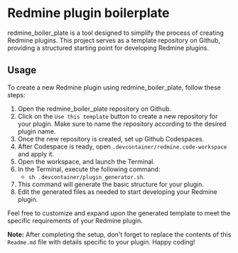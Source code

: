 # Redmine plugin boilerplate

redmine_boiler_plate is a tool designed to simplify the process of creating Redmine plugins. This project serves as a template repository on Github, providing a structured starting point for developing Redmine plugins.

## Usage

To create a new Redmine plugin using redmine_boiler_plate, follow these steps:

1. Open the redmine_boiler_plate repository on Github.
2. Click on the `Use this template` button to create a new repository for your plugin. Make sure to name the repository according to the desired plugin name.
3. Once the new repository is created, set up Github Codespaces.
4. After Codespace is ready, open `.devcontainer/redmine.code-workspace` and apply it.
5. Open the workspace, and launch the Terminal.
6. In the Terminal, execute the following command: 
   - `sh .devcontainer/plugin_generator.sh`.
7. This command will generate the basic structure for your plugin.
8. Edit the generated files as needed to start developing your Redmine plugin.

Feel free to customize and expand upon the generated template to meet the specific requirements of your Redmine plugin.

**Note:** After completing the setup, don't forget to replace the contents of this `Readme.md` file with details specific to your plugin.
Happy coding!



